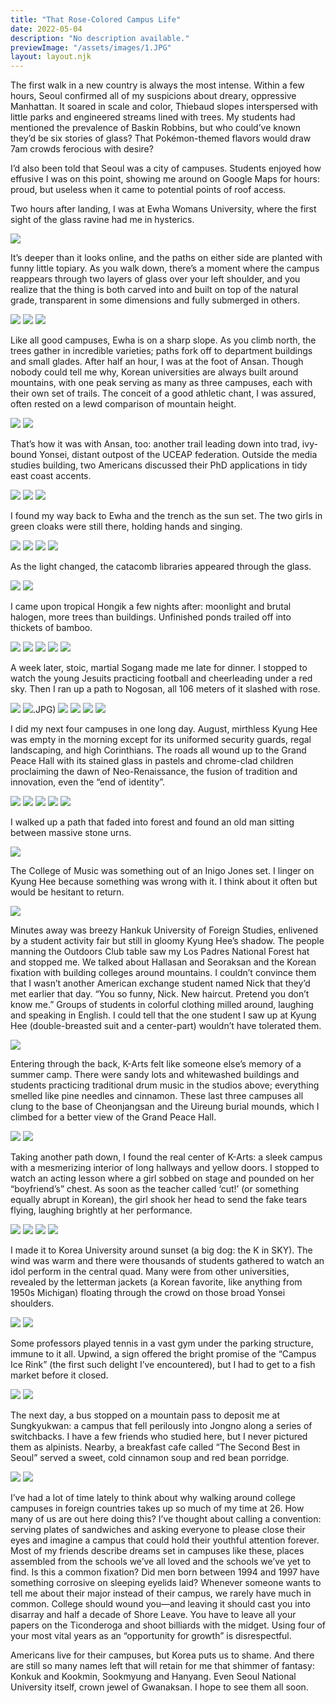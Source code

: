 ```yaml
---
title: "That Rose-Colored Campus Life"
date: 2022-05-04
description: "No description available."
previewImage: "/assets/images/1.JPG"
layout: layout.njk
---
```

The first walk in a new country is always the most intense. Within a few hours, Seoul confirmed all of my suspicions about dreary, oppressive Manhattan. It soared in scale and color, Thiebaud slopes interspersed with little parks and engineered streams lined with trees. My students had mentioned the prevalence of Baskin Robbins, but who could’ve known they’d be six stories of glass? That Pokémon-themed flavors would draw 7am crowds ferocious with desire?

I’d also been told that Seoul was a city of campuses. Students enjoyed how effusive I was on this point, showing me around on Google Maps for hours: proud, but useless when it came to potential points of roof access.

Two hours after landing, I was at Ewha Womans University, where the first sight of the glass ravine had me in hysterics.

![](/shoreleave/assets/images/1.JPG)

It’s deeper than it looks online, and the paths on either side are planted with funny little topiary. As you walk down, there’s a moment where the campus reappears through two layers of glass over your left shoulder, and you realize that the thing is both carved into and built on top of the natural grade, transparent in some dimensions and fully submerged in others.

![](/shoreleave/assets/images/2.JPG)
![](/shoreleave/assets/images/3.JPG)
![](/shoreleave/assets/images/4.JPG)

Like all good campuses, Ewha is on a sharp slope. As you climb north, the trees gather in incredible varieties; paths fork off to department buildings and small glades. After half an hour, I was at the foot of Ansan. Though nobody could tell me why, Korean universities are always built around mountains, with one peak serving as many as three campuses, each with their own set of trails. The conceit of a good athletic chant, I was assured, often rested on a lewd comparison of mountain height.

![](/shoreleave/assets/images/5.JPG)
![](/shoreleave/assets/images/6.JPG)

That’s how it was with Ansan, too: another trail leading down into trad, ivy-bound Yonsei, distant outpost of the UCEAP federation. Outside the media studies building, two Americans discussed their PhD applications in tidy east coast accents.

![](/shoreleave/assets/images/7.JPG)
![](/shoreleave/assets/images/8.JPG)
![](/shoreleave/assets/images/9.JPG)

I found my way back to Ewha and the trench as the sun set. The two girls in green cloaks were still there, holding hands and singing. 

![](/shoreleave/assets/images/10.JPG)
![](/shoreleave/assets/images/11.JPG)
![](/shoreleave/assets/images/12.JPG)
![](/shoreleave/assets/images/13.JPG)

As the light changed, the catacomb libraries appeared through the glass.

![](/shoreleave/assets/images/14.JPG)
![](/shoreleave/assets/images/15.JPG)

I came upon tropical Hongik a few nights after: moonlight and brutal halogen, more trees than buildings. Unfinished ponds trailed off into thickets of bamboo.

![](/shoreleave/assets/images/16.JPG)
![](/shoreleave/assets/images/17.JPG)
![](/shoreleave/assets/images/18.JPG)
![](/shoreleave/assets/images/19.JPG)
![](/shoreleave/assets/images/20.JPG)

A week later, stoic, martial Sogang made me late for dinner. I stopped to watch the young Jesuits practicing football and cheerleading under a red sky. Then I ran up a path to Nogosan, all 106 meters of it slashed with rose. 

![](/shoreleave/assets/images/21.JPG)
![](/shoreleave/assets/images/22).JPG)
![](/shoreleave/assets/images/23.JPG)
![](/shoreleave/assets/images/24.JPG)
![](/shoreleave/assets/images/25.JPG)
![](/shoreleave/assets/images/26.JPG)

I did my next four campuses in one long day. August, mirthless Kyung Hee was empty in the morning except for its uniformed security guards, regal landscaping, and high Corinthians. The roads all wound up to the Grand Peace Hall with its stained glass in pastels and chrome-clad children proclaiming the dawn of Neo-Renaissance, the fusion of tradition and innovation, even the “end of identity”.

![](/shoreleave/assets/images/27.JPG)
![](/shoreleave/assets/images/28.JPG)
![](/shoreleave/assets/images/29.JPG)
![](/shoreleave/assets/images/30.JPG)
![](/shoreleave/assets/images/31.JPG)

I walked up a path that faded into forest and found an old man sitting between massive stone urns.

![](/shoreleave/assets/images/32.JPG)

The College of Music was something out of an Inigo Jones set. I linger on Kyung Hee because something was wrong with it. I think about it often but would be hesitant to return.

![](/shoreleave/assets/images/33.JPG)

Minutes away was breezy Hankuk University of Foreign Studies, enlivened by a student activity fair but still in gloomy Kyung Hee’s shadow. The people manning the Outdoors Club table saw my Los Padres National Forest hat and stopped me. We talked about Hallasan and Seoraksan and the Korean fixation with building colleges around mountains. I couldn’t convince them that I wasn’t another American exchange student named Nick that they’d met earlier that day. “You so funny, Nick. New haircut. Pretend you don’t know me.” Groups of students in colorful clothing milled around, laughing and speaking in English. I could tell that the one student I saw up at Kyung Hee (double-breasted suit and a center-part) wouldn’t have tolerated them.

![](/shoreleave/assets/images/34.JPG)

Entering through the back, K-Arts felt like someone else’s memory of a summer camp. There were sandy lots and whitewashed buildings and students practicing traditional drum music in the studios above; everything smelled like pine needles and cinnamon. These last three campuses all clung to the base of Cheonjangsan and the Uireung burial mounds, which I climbed for a better view of the Grand Peace Hall.

![](/shoreleave/assets/images/35.JPG)
![](/shoreleave/assets/images/36.JPG)

Taking another path down, I found the real center of K-Arts: a sleek campus with a mesmerizing interior of long hallways and yellow doors. I stopped to watch an acting lesson where a girl sobbed on stage and pounded on her “boyfriend’s” chest. As soon as the teacher called ‘cut!’ (or something equally abrupt in Korean), the girl shook her head to send the fake tears flying, laughing brightly at her performance.

![](/shoreleave/assets/images/37.JPG)
![](/shoreleave/assets/images/38.JPG)
![](/shoreleave/assets/images/39.JPG)
![](/shoreleave/assets/images/40.JPG)

I made it to Korea University around sunset (a big dog: the K in SKY). The wind was warm and there were thousands of students gathered to watch an idol perform in the central quad. Many were from other universities, revealed by the letterman jackets (a Korean favorite, like anything from 1950s Michigan) floating through the crowd on those broad Yonsei shoulders.

![](/shoreleave/assets/images/41.JPG)
![](/shoreleave/assets/images/42.JPG)

Some professors played tennis in a vast gym under the parking structure, immune to it all. Upwind, a sign offered the bright promise of the “Campus Ice Rink” (the first such delight I’ve encountered), but I had to get to a fish market before it closed.

![](/shoreleave/assets/images/43.JPG)
![](/shoreleave/assets/images/44.JPG)

The next day, a bus stopped on a mountain pass to deposit me at Sungkyukwan: a campus that fell perilously into Jongno along a series of switchbacks. I have a few friends who studied here, but I never pictured them as alpinists. Nearby, a breakfast cafe called “The Second Best in Seoul” served a sweet, cold cinnamon soup and red bean porridge.

![](/shoreleave/assets/images/45.JPG)
![](/shoreleave/assets/images/46.JPG)

I’ve had a lot of time lately to think about why walking around college campuses in foreign countries takes up so much of my time at 26. How many of us are out here doing this? I’ve thought about calling a convention: serving plates of sandwiches and asking everyone to please close their eyes and imagine a campus that could hold their youthful attention forever. Most of my friends describe dreams set in campuses like these, places assembled from the schools we’ve all loved and the schools we’ve yet to find. Is this a common fixation? Did men born between 1994 and 1997 have something corrosive on sleeping eyelids laid? Whenever someone wants to tell me about their major instead of their campus, we rarely have much in common. College should wound you—and leaving it should cast you into disarray and half a decade of Shore Leave. You have to leave all your papers on the Ticonderoga and shoot billiards with the midget. Using four of your most vital years as an “opportunity for growth” is disrespectful.

Americans live for their campuses, but Korea puts us to shame. And there are still so many names left that will retain for me that shimmer of fantasy: Konkuk and Kookmin, Sookmyung and Hanyang. Even Seoul National University itself, crown jewel of Gwanaksan. I hope to see them all soon.

